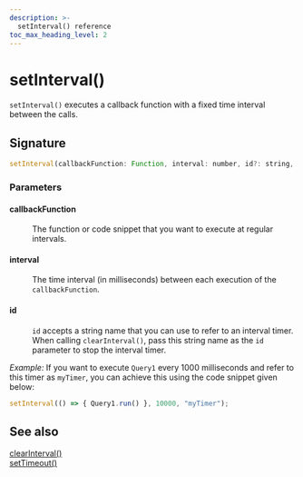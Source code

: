 ```yaml
---
description: >-
  setInterval() reference
toc_max_heading_level: 2
---
```


# setInterval()

`setInterval()` executes a callback function with a fixed time interval between the calls.

## Signature

```javascript
setInterval(callbackFunction: Function, interval: number, id?: string, args?: any)
```

### Parameters

#### callbackFunction

<dd>

The function or code snippet that you want to execute at regular intervals.

</dd>

#### interval

<dd>

The time interval (in milliseconds) between each execution of the `callbackFunction`.

</dd>

#### id

<dd>

`id` accepts a string name that you can use to refer to an interval timer. When calling `clearInterval()`, pass this string name as the `id` parameter to stop the interval timer.

</dd>


*Example:* If you want to execute `Query1` every 1000 milliseconds and refer to this timer as `myTimer`, you can achieve this using the code snippet given below:

```javascript
setInterval(() => { Query1.run() }, 10000, "myTimer");
```

## See also
[clearInterval()](/reference/appsmith-framework/widget-actions/clear-interval)<br/>
[setTimeout()](/reference/appsmith-framework/widget-actions/set-timeout)